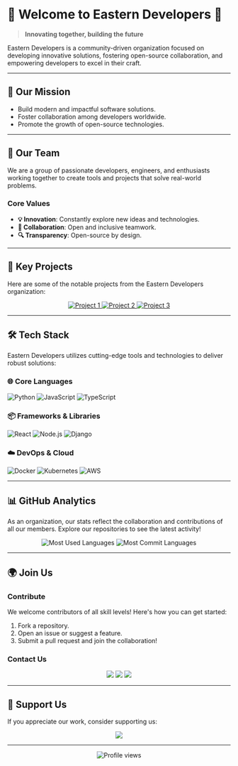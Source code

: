 # 🌟 Welcome to Eastern Developers 🌟

> **Innovating together, building the future**

Eastern Developers is a community-driven organization focused on developing innovative solutions, fostering open-source collaboration, and empowering developers to excel in their craft.

---

## 🚀 **Our Mission**
- Build modern and impactful software solutions.
- Foster collaboration among developers worldwide.
- Promote the growth of open-source technologies.

---

## 👥 **Our Team**
We are a group of passionate developers, engineers, and enthusiasts working together to create tools and projects that solve real-world problems.

### **Core Values**
- **💡 Innovation**: Constantly explore new ideas and technologies.
- **🤝 Collaboration**: Open and inclusive teamwork.
- **🔍 Transparency**: Open-source by design.

---

## 📂 Key Projects

Here are some of the notable projects from the Eastern Developers organization:

<div align="center">
  <a href="https://github.com/Eastern-Developers/REPO_NAME_1">
    <img src="https://github-readme-stats.vercel.app/api/pin/?username=Eastern-Developers&repo=REPO_NAME_1&theme=tokyonight" alt="Project 1" />
  </a>
  <a href="https://github.com/Eastern-Developers/REPO_NAME_2">
    <img src="https://github-readme-stats.vercel.app/api/pin/?username=Eastern-Developers&repo=REPO_NAME_2&theme=tokyonight" alt="Project 2" />
  </a>
  <a href="https://github.com/Eastern-Developers/REPO_NAME_3">
    <img src="https://github-readme-stats.vercel.app/api/pin/?username=Eastern-Developers&repo=REPO_NAME_3&theme=tokyonight" alt="Project 3" />
  </a>
</div>


---

## 🛠️ **Tech Stack**
Eastern Developers utilizes cutting-edge tools and technologies to deliver robust solutions:

### **🌐 Core Languages**
![Python](https://img.shields.io/badge/-Python-3776AB?style=flat&logo=python&logoColor=white)
![JavaScript](https://img.shields.io/badge/-JavaScript-F7DF1E?style=flat&logo=javascript&logoColor=black)
![TypeScript](https://img.shields.io/badge/-TypeScript-3178C6?style=flat&logo=typescript&logoColor=white)

### **📦 Frameworks & Libraries**
![React](https://img.shields.io/badge/-React-61DAFB?style=flat&logo=react&logoColor=black)
![Node.js](https://img.shields.io/badge/-Node.js-339933?style=flat&logo=node.js&logoColor=white)
![Django](https://img.shields.io/badge/-Django-092E20?style=flat&logo=django&logoColor=white)

### **☁️ DevOps & Cloud**
![Docker](https://img.shields.io/badge/-Docker-2496ED?style=flat&logo=docker&logoColor=white)
![Kubernetes](https://img.shields.io/badge/-Kubernetes-326CE5?style=flat&logo=kubernetes&logoColor=white)
![AWS](https://img.shields.io/badge/-AWS-FF9900?style=flat&logo=amazon-aws&logoColor=white)

---

## 📊 GitHub Analytics

As an organization, our stats reflect the collaboration and contributions of all our members. Explore our repositories to see the latest activity!

<div align="center">
  <img src="https://github-profile-summary-cards.vercel.app/api/cards/repos-per-language?username=Eastern-Developers&theme=tokyonight" alt="Most Used Languages" />
  <img src="https://github-profile-summary-cards.vercel.app/api/cards/most-commit-language?username=Eastern-Developers&theme=tokyonight" alt="Most Commit Languages" />
</div>


---

## 🌍 **Join Us**

### **Contribute**
We welcome contributors of all skill levels! Here's how you can get started:
1. Fork a repository.
2. Open an issue or suggest a feature.
3. Submit a pull request and join the collaboration!

### **Contact Us**
<div align="center">
  <a href="https://github.com/Eastern-Developers"><img src="https://img.shields.io/badge/-GitHub-181717?style=flat&logo=github&logoColor=white"/></a>
  <a href="mailto:easterndevelopers@example.com"><img src="https://img.shields.io/badge/-Email-EA4335?style=flat&logo=gmail&logoColor=white"/></a>
  <a href="https://linkedin.com/in/eastern-developers"><img src="https://img.shields.io/badge/-LinkedIn-0A66C2?style=flat&logo=linkedin&logoColor=white"/></a>
</div>

---

## 💖 **Support Us**
If you appreciate our work, consider supporting us:

<div align="center">
  <a href="https://www.buymeacoffee.com/EasternDev">
    <img src="https://img.shields.io/badge/-Buy_Me_A_Coffee-FFDD00?style=flat&logo=buy-me-a-coffee&logoColor=black"/>
  </a>
</div>

---

<div align="center">
  <img src="https://komarev.com/ghpvc/?username=Eastern-Developers&color=blueviolet&style=flat" alt="Profile views" />
</div>
